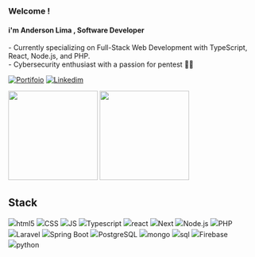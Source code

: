 
### Welcome !


#### i'm Anderson Lima , Software Developer

<p>- Currently specializing on Full-Stack Web Development with TypeScript, React, Node.js, and PHP. <br>
- Cybersecurity enthusiast with a passion for pentest 👨‍💻</p>

[![Portifoio](https://img.shields.io/website-up-down-blue-red/http/monip.org.svg?label=CURRICULO|PORTIFOLIO&style=for-the-badge)](https://portifolio-web-eosin.vercel.app/)
[![Linkedim](https://img.shields.io/badge/LinkedIn-0077B5?style=for-the-badge&logo=linkedin&logoColor=white)](https://www.linkedin.com/in/anderson-lima-617b50241/)


<div>
<img height="180em" src="https://github-readme-stats-sigma-five.vercel.app/api/?username=Andersonlima13&show_icons=true&theme=synthwave"/>
<img height="180em" src="https://github-readme-stats-sigma-five.vercel.app/api/top-langs/?username=AndersonLima13&layout=compact&theme=synthwave"/>
</div>

## Stack

<div style="display: inline-block; line-height: 1.5;">
  <!-- Frontend -->
  <img align="center" alt="html5" src="https://img.shields.io/badge/HTML-239120?style=for-the-badge&logo=html5&logoColor=white" />
  <img align="center" alt="CSS" src="https://img.shields.io/badge/CSS-239120?&style=for-the-badge&logo=css3&logoColor=white" />
  <img align="center" alt="JS" src="https://img.shields.io/badge/JavaScript-F7DF1E?style=for-the-badge&logo=javascript&logoColor=black" />
  <img align="center" alt="Typescript" src="https://img.shields.io/badge/TypeScript-007ACC?style=for-the-badge&logo=typescript&logoColor=white" />
  <img align="center" alt="react" src="https://img.shields.io/badge/React-20232A?style=for-the-badge&logo=react&logoColor=61DAFB" />
  <img align="center" alt="Next" src="https://img.shields.io/badge/Next.js-000000?style=for-the-badge&logo=nextdotjs&logoColor=white" />
  
  <!-- Backend -->
  <img align="center" alt="Node.js" src="https://img.shields.io/badge/Node.js-339933?style=for-the-badge&logo=nodedotjs&logoColor=white" />
  <img align="center" alt="PHP" src="https://img.shields.io/badge/PHP-777BB4?style=for-the-badge&logo=php&logoColor=white" />
  <img align="center" alt="Laravel" src="https://img.shields.io/badge/Laravel-FF2D20?style=for-the-badge&logo=laravel&logoColor=white" />
  <img align="center" alt="Spring Boot" src="https://img.shields.io/badge/Spring_Boot-6DB33F?style=for-the-badge&logo=spring-boot&logoColor=white" />
  
  <!-- Databases & Cloud -->
  <img align="center" alt="PostgreSQL" src="https://img.shields.io/badge/PostgreSQL-316192?style=for-the-badge&logo=postgresql&logoColor=white" />
  <img align="center" alt="mongo" src="https://img.shields.io/badge/MongoDB-4EA94B?style=for-the-badge&logo=mongodb&logoColor=white" />
  <img align="center" alt="sql" src="https://img.shields.io/badge/MySQL-00000F?style=for-the-badge&logo=mysql&logoColor=white" />
  <img align="center" alt="Firebase" src="https://img.shields.io/badge/Firebase-FFCA28?style=for-the-badge&logo=firebase&logoColor=black" />
  
  <!-- Languages -->
  <img align="center" alt="python" src="https://img.shields.io/badge/Python-14354C?style=for-the-badge&logo=python&logoColor=white" />
</div>
<br/>








